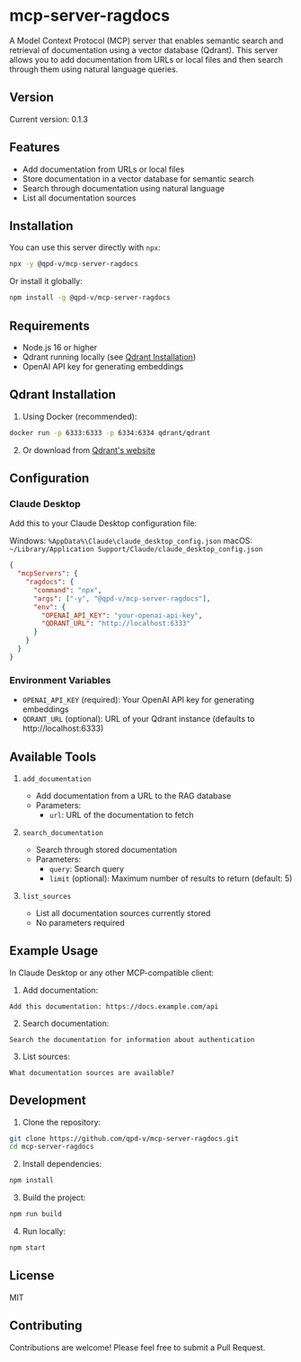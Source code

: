 # mcp-server-ragdocs

A Model Context Protocol (MCP) server that enables semantic search and retrieval of documentation using a vector database (Qdrant). This server allows you to add documentation from URLs or local files and then search through them using natural language queries.

## Version

Current version: 0.1.3

## Features

- Add documentation from URLs or local files
- Store documentation in a vector database for semantic search
- Search through documentation using natural language
- List all documentation sources

## Installation

You can use this server directly with `npx`:

```bash
npx -y @qpd-v/mcp-server-ragdocs
```

Or install it globally:

```bash
npm install -g @qpd-v/mcp-server-ragdocs
```

## Requirements

- Node.js 16 or higher
- Qdrant running locally (see [Qdrant Installation](#qdrant-installation))
- OpenAI API key for generating embeddings

## Qdrant Installation

1. Using Docker (recommended):
```bash
docker run -p 6333:6333 -p 6334:6334 qdrant/qdrant
```

2. Or download from [Qdrant's website](https://qdrant.tech/documentation/quick-start/)

## Configuration

### Claude Desktop

Add this to your Claude Desktop configuration file:

Windows: `%AppData%\Claude\claude_desktop_config.json`
macOS: `~/Library/Application Support/Claude/claude_desktop_config.json`

```json
{
  "mcpServers": {
    "ragdocs": {
      "command": "npx",
      "args": ["-y", "@qpd-v/mcp-server-ragdocs"],
      "env": {
        "OPENAI_API_KEY": "your-openai-api-key",
        "QDRANT_URL": "http://localhost:6333"
      }
    }
  }
}
```

### Environment Variables

- `OPENAI_API_KEY` (required): Your OpenAI API key for generating embeddings
- `QDRANT_URL` (optional): URL of your Qdrant instance (defaults to http://localhost:6333)

## Available Tools

1. `add_documentation`
   - Add documentation from a URL to the RAG database
   - Parameters:
     - `url`: URL of the documentation to fetch

2. `search_documentation`
   - Search through stored documentation
   - Parameters:
     - `query`: Search query
     - `limit` (optional): Maximum number of results to return (default: 5)

3. `list_sources`
   - List all documentation sources currently stored
   - No parameters required

## Example Usage

In Claude Desktop or any other MCP-compatible client:

1. Add documentation:
```
Add this documentation: https://docs.example.com/api
```

2. Search documentation:
```
Search the documentation for information about authentication
```

3. List sources:
```
What documentation sources are available?
```

## Development

1. Clone the repository:
```bash
git clone https://github.com/qpd-v/mcp-server-ragdocs.git
cd mcp-server-ragdocs
```

2. Install dependencies:
```bash
npm install
```

3. Build the project:
```bash
npm run build
```

4. Run locally:
```bash
npm start
```

## License

MIT

## Contributing

Contributions are welcome! Please feel free to submit a Pull Request.
